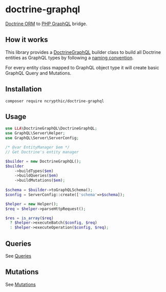 # doctrine-graphql

[Doctrine ORM](https://www.doctrine-project.org/projects/doctrine-orm/en/2.6/) to [PHP GraphQL](https://webonyx.github.io/graphql-php/) bridge. 

## How it works

This library provides a [DoctrineGraphQL](https://github.com/ncrypthic/doctrine-graphql/blob/master/src/DoctrineGraphQL.php) builder class to build all Doctrine entities as GraphQL types by following a [naming convention](docs/types.md#naming-conventions).

For every entity class mapped to GraphQL object type it will create basic GraphQL Query and Mutations.

## Installation

```
composer require ncrypthic/doctrine-graphql
```

## Usage

```php
use LLA\DoctrineGraphQL\DoctrineGraphQL;
use GraphQL\Server\Helper;
use GraphQL\Server\ServerConfig;

/* @var EntityManager $em */
// Get Doctrine's entity manager

$builder = new DoctrineGraphQL();
$builder
    ->buildTypes($em)
    ->buildQueries($em)
    ->buildMutations($em);
    
$schema = $builder->toGraphQLSchema();
$config = ServerConfig::create(['schema'=>$schema]);

$helper = new Helper();
$req = $helper->parseHttpRequest();

$res = is_array($req)
  ? $helper->executeBatch($config, $req)
  : $helper->executeOperation($config, $req);
```

## Queries

See [Queries](docs/queries.md)

## Mutations

See [Mutations](docs/mutations.md)
